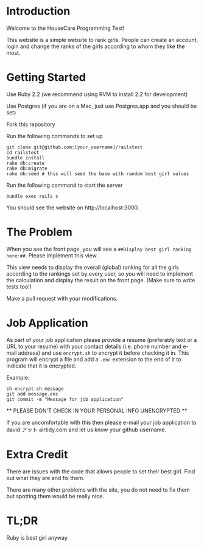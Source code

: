 # Introduction

Welcome to the HouseCare Programming Test!

This website is a simple website to rank girls. People can create an account, login and change the ranks of the girls according to whom they like the most.

# Getting Started

Use Ruby 2.2 (we recommend using RVM to install 2.2 for development)

Use Postgres (if you are on a Mac, just use Postgres.app and you should be set)

Fork this repository

Run the following commands to set up

```
git clone git@github.com:[your_username]/railstest
cd railstest
bundle install
rake db:create
rake db:migrate
rake db:seed # this will seed the base with random best girl values
```

Run the following command to start the server

```
bundle exec rails s
```

You should see the website on http://localhost:3000.

# The Problem

When you see the front page, you will see a `##Display best girl ranking here:##`. Please implement this view.

This view needs to display the overall (global) ranking for all the girls according to the rankings set by every user, so you will need to implement the calculation and display the result on the front page. (Make sure to write tests too!)

Make a pull request with your modifications.

# Job Application

As part of your job application please provide a resume (preferably text or a URL to your resume) with your contact details (i.e. phone number and e-mail address) and use `encrypt.sh` to encrypt it before checking it in. This program will encrypt a file and add a `.enc` extension to the end of it to indicate that it is encrypted.

Example: 

```
sh encrypt.sh message
git add message.enc
git commit -m "Message for job application"
```

** PLEASE DON'T CHECK IN YOUR PERSONAL INFO UNENCRYPTED **

If you are uncomfortable with this then please e-mail your job application to david アット airtidy.com and let us know your github username.

# Extra Credit

There are issues with the code that allows people to set their best girl. Find out what they are and fix them.

There are many other problems with the site, you do not need to fix them but spotting them would be really nice.

# TL;DR

Ruby is best girl anyway.